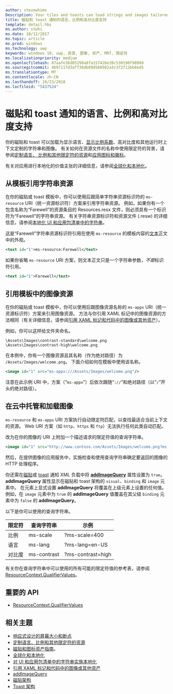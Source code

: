 ```yaml
---
author: stevewhims
Description: Your tiles and toasts can load strings and images tailored for display language, display scale factor, high contrast, and other runtime contexts.
title: 磁贴和 toast 通知的语言、比例和高对比度支持
template: detail.hbs
ms.author: stwhi
ms.date: 10/12/2017
ms.topic: article
ms.prod: windows
ms.technology: uwp
keywords: windows 10, uwp, 资源, 图像, 资产, MRT, 限定符
ms.localizationpriority: medium
ms.openlocfilehash: 87aafe36d05298a8fa157426e39c530190f98908
ms.sourcegitcommit: 4b97117d3aff38db89d560502a3c372f12bb6ed5
ms.translationtype: MT
ms.contentlocale: zh-CN
ms.lasthandoff: 10/23/2018
ms.locfileid: "5437524"
---
```

# <a name="tile-and-toast-notification-support-for-language-scale-and-high-contrast"></a>磁贴和 toast 通知的语言、比例和高对比度支持

你的磁贴和 toast 可以加载为显示语言、[显示比例系数](../../layout/screen-sizes-and-breakpoints-for-responsive-design.md)、高对比度和其他运行时上下文定制的字符串和图像。 有关如何在资源文件的名称中使用限定符的背景，请参阅[定制语言、 比例和其他限定符的资源](../../../app-resources/tailor-resources-lang-scale-contrast.md)和[应用图标和徽标](/windows/uwp/design/style/app-icons-and-logos)。

有关对应用进行本地化的价值主张的详细信息，请参阅[全球化和本地化](../../globalizing/globalizing-portal.md)。

## <a name="refer-to-a-string-resource-from-a-template"></a>从模板引用字符串资源

在你的磁贴或 toast 模板中，你可以使用后跟简单字符串资源标识符的 `ms-resource` URI（统一资源标识符）方案来引用字符串资源。 例如，如果你有一个包含名称为“Farewell”的资源条目的 Resources.resx 文件，则必须具有一个标识符为“Farewell”的字符串资源。 有关字符串资源标识符和资源文件 (.resw) 的详细信息，请参阅[本地化 UI 和应用包清单中的字符串](../../../app-resources/localize-strings-ui-manifest.md)。

这是“Farewell”字符串资源标识符引用在使用 `ms-resource` 的模板内容的[文本](/uwp/schemas/tiles/tilesschema/element-text?branch=live)正文中的外观。

```xml
<text id="1">ms-resource:Farewell</text>
```

如果你省略 `ms-resource` URI 方案，则文本正文只是一个字符串参数，*不是*标识符引用。

```xml
<text id="1">Farewell</text>
```

## <a name="refer-to-an-image-resource-from-a-template"></a>引用模板中的图像资源

在你的磁贴或 toast 模板中，你可以使用后跟图像资源名称的 `ms-appx` URI（统一资源标识符）方案来引用图像资源。 方法与你引用 XAML 标记中的图像资源的方法相同（有关详细信息，请参阅[引用 XAML 标记和代码中的图像或其他资产](../../../app-resources/images-tailored-for-scale-theme-contrast.md#reference-an-image-or-other-asset-from-xaml-markup-and-code)）。

例如，你可以这样给文件夹命名。

```
\Assets\Images\contrast-standard\welcome.png
\Assets\Images\contrast-high\welcome.png
```

在本例中，你有一个图像资源且其名称（作为绝对路径）为 `/Assets/Images/welcome.png`。 下面介绍如何在模板中使用该名称。

```xml
<image id="1" src="ms-appx:///Assets/Images/welcome.png"/>
```

注意在此示例 URI 中，方案（“`ms-appx`”）后依次跟随“`://`”和绝对路径（以“`/`”开头的绝对路径）。

## <a name="hosting-and-loading-images-in-the-cloud"></a>在云中托管和加载图像

`ms-resource` 和 `ms-appx` URI 方案执行自动限定符匹配，以查找最适合当前上下文的资源。 Web URI 方案（如 `http`、`https` 和 `ftp`）无法执行任何此类自动匹配。

改为在你的图像的 URI 上附加一个描述请求的限定符值的查询字符串。

```xml
<image id="1" src="http://www.contoso.com/Assets/Images/welcome.png?ms-lang=en-US"/>
```

然后，在提供图像的应用服务中，实施检查和使用查询字符串确定要返回的图像的 HTTP 处理程序。

你还需在[磁贴](/uwp/schemas/tiles/tilesschema/schema-root?branch=live)或 [toast](/uwp/schemas/tiles/toastschema/schema-root?branch=live) 通知 XML 负载中将 [**addImageQuery**](/uwp/schemas/tiles/tilesschema/element-visual?branch=live) 属性设置为 `true`。 **addImageQuery** 属性显示在磁贴和 toast 架构的 `visual`、`binding` 和 `image` 元素中。 在元素上显式设置 **addImageQuery** 将覆盖在上级元素上设置的任何值。 例如，在 `image` 元素中为 `true` 的 **addImageQuery** 值覆盖在其父级 `binding` 元素中为 `false` 的 **addImageQuery**。

以下是你可以使用的查询字符串。

| 限定符 | 查询字符串 | 示例 |
| --------- | ------------ | ------- |
| 比例 | ms-scale | ?ms-scale=400 |
| 语言 | ms-lang | ?ms-lang=en-US |
| 对比度 | ms-contrast | ?ms-contrast=high |

有关你在查询字符串中可以使用的所有可能的限定符值的参考表，请参阅 [ResourceContext.QualifierValues](/uwp/api/windows.applicationmodel.resources.core.resourcecontext.QualifierValues)。

## <a name="important-apis"></a>重要的 API

* [ResourceContext.QualifierValues](/uwp/api/windows.applicationmodel.resources.core.resourcecontext.QualifierValues)

## <a name="related-topics"></a>相关主题

* [响应式设计的屏幕大小和断点](../../layout/screen-sizes-and-breakpoints-for-responsive-design.md)
* [定制语言、比例和其他限定符的资源](../../../app-resources/tailor-resources-lang-scale-contrast.md)
* [磁贴和图标资产指南](app-assets.md)。
* [全球化和本地化](../../globalizing/globalizing-portal.md)
* [对 UI 和应用包清单中的字符串实施本地化](../../../app-resources/localize-strings-ui-manifest.md)
* [引用 XAML 标记和代码中的图像或其他资产](../../../app-resources/images-tailored-for-scale-theme-contrast.md)
* [addImageQuery](/uwp/schemas/tiles/tilesschema/element-visual?branch=live)
* [磁贴架构](/uwp/schemas/tiles/tilesschema/schema-root?branch=live)
* [Toast 架构](/uwp/schemas/tiles/toastschema/schema-root?branch=live)
